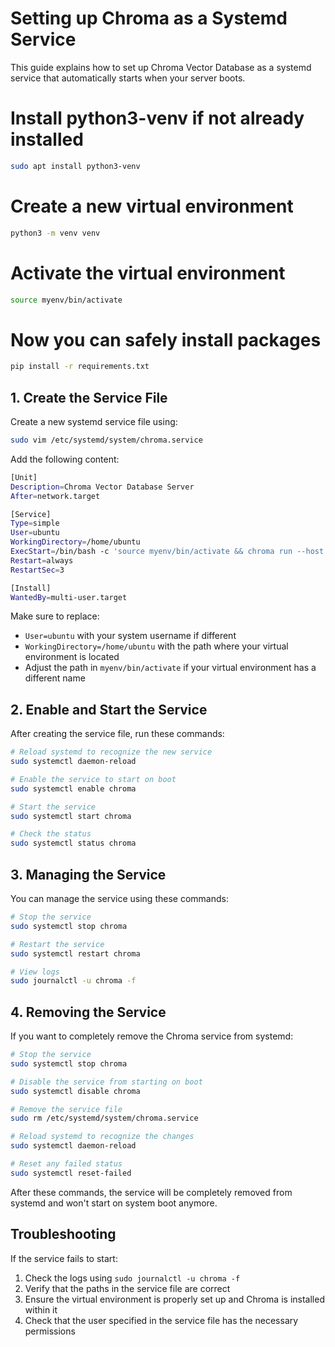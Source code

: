 # Setting up Chroma as a Systemd Service

This guide explains how to set up Chroma Vector Database as a systemd service that automatically starts when your server boots.

# Install python3-venv if not already installed
```bash
sudo apt install python3-venv
```

# Create a new virtual environment
```bash
python3 -m venv venv
```

# Activate the virtual environment
```bash
source myenv/bin/activate
```

# Now you can safely install packages
```bash
pip install -r requirements.txt
```

## 1. Create the Service File

Create a new systemd service file using:

```bash
sudo vim /etc/systemd/system/chroma.service
```

Add the following content:

```bash
[Unit]
Description=Chroma Vector Database Server
After=network.target

[Service]
Type=simple
User=ubuntu
WorkingDirectory=/home/ubuntu
ExecStart=/bin/bash -c 'source myenv/bin/activate && chroma run --host 0.0.0.0 --port 8000 --path ./chroma_db'
Restart=always
RestartSec=3

[Install]
WantedBy=multi-user.target
```

Make sure to replace:
- `User=ubuntu` with your system username if different
- `WorkingDirectory=/home/ubuntu` with the path where your virtual environment is located
- Adjust the path in `myenv/bin/activate` if your virtual environment has a different name

## 2. Enable and Start the Service

After creating the service file, run these commands:

```bash
# Reload systemd to recognize the new service
sudo systemctl daemon-reload

# Enable the service to start on boot
sudo systemctl enable chroma

# Start the service
sudo systemctl start chroma

# Check the status
sudo systemctl status chroma
```

## 3. Managing the Service

You can manage the service using these commands:

```bash
# Stop the service
sudo systemctl stop chroma

# Restart the service
sudo systemctl restart chroma

# View logs
sudo journalctl -u chroma -f
```

## 4. Removing the Service

If you want to completely remove the Chroma service from systemd:

```bash
# Stop the service
sudo systemctl stop chroma

# Disable the service from starting on boot
sudo systemctl disable chroma

# Remove the service file
sudo rm /etc/systemd/system/chroma.service

# Reload systemd to recognize the changes
sudo systemctl daemon-reload

# Reset any failed status
sudo systemctl reset-failed
```

After these commands, the service will be completely removed from systemd and won't start on system boot anymore.

## Troubleshooting

If the service fails to start:
1. Check the logs using `sudo journalctl -u chroma -f`
2. Verify that the paths in the service file are correct
3. Ensure the virtual environment is properly set up and Chroma is installed within it
4. Check that the user specified in the service file has the necessary permissions